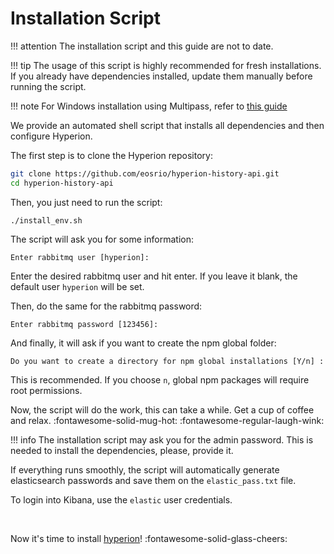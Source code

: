 # Installation Script
!!! attention
    The installation script and this guide are not to date.

!!! tip
    The usage of this script is highly recommended for fresh installations. If you already have dependencies installed,
    update them manually before running the script.

!!! note
    For Windows installation using Multipass, refer to [this guide](windows.md) 
    
We provide an automated shell script that installs all dependencies and then configure Hyperion.

The first step is to clone the Hyperion repository:
```bash
git clone https://github.com/eosrio/hyperion-history-api.git
cd hyperion-history-api
```

Then, you just need to run the script:
````
./install_env.sh
````

The script will ask you for some information:
````
Enter rabbitmq user [hyperion]:
````

Enter the desired rabbitmq user and hit enter. If you leave it blank, the default user
`hyperion` will be set.

Then, do the same for the rabbitmq password:
```
Enter rabbitmq password [123456]:
```

And finally, it will ask if you want to create the npm global folder:
````
Do you want to create a directory for npm global installations [Y/n] :
````
This is recommended. If you choose `n`, global npm packages will require root permissions.

Now, the script will do the work, this can take a while. Get a cup of coffee and relax. :fontawesome-solid-mug-hot: :fontawesome-regular-laugh-wink:

!!! info
    The installation script may ask you for the admin password. This is needed to install the dependencies, please, provide it.
   
If everything runs smoothly, the script will automatically generate elasticsearch passwords and save them on the `elastic_pass.txt` file.

To login into Kibana, use the `elastic` user credentials.

<br>

 Now it's time to install [hyperion](hyperion_configuration.md)! :fontawesome-solid-glass-cheers:
